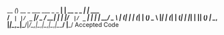   __ _(_) __ _  ___  ___ _   _  __| | __ _ _   _| |_ ___  
 / _` | |/ _` |/ _ \/ __| | | |/ _` |/ _` | | | | __/ _ \ 
| (_| | | (_| | (_) \__ \ |_| | (_| | (_| | |_| | || (_) |
 \__, |_|\__,_|\___/|___/\__,_|\__,_|\__,_|\__,_|\__\___/ 
 |___/                                      Accepted Code

